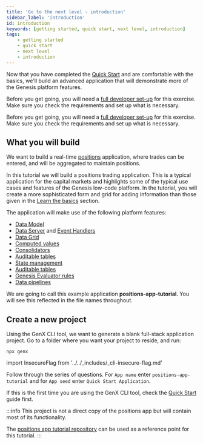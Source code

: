```yaml
---
title: 'Go to the next level - introduction'
sidebar_label: 'introduction'
id: introduction
keywords: [getting started, quick start, next level, introduction]
tags:
    - getting started
    - quick start
    - next level
    - introduction
---
```


Now that you have completed the [Quick Start](../../../getting-started/quick-start/) and are comfortable with the basics, we'll build an advanced application that will demonstrate more of the Genesis platform features.

Before you get going, you will need a [full developer set-up](/getting-started/prerequisites/introduction/) for this exercise. Make sure you check the requirements and set up what is necessary.

Before you get going, you will need a [full developer set-up](/getting-started/prerequisites/introduction/) for this exercise. Make sure you check the requirements and set up what is necessary.

## What you will build

We want to build a real-time [positions](https://www.investopedia.com/terms/p/position.asp) application, where trades can be entered, and will be aggregated to maintain positions.

In this tutorial we will build a positions trading application. This is a typical application for the capital markets and highlights some of the typical use cases and features of the Genesis low-code platform.
In the tutorial, you will create a more sophisticated form and grid for adding information than those given in the [Learn the basics](../../../getting-started/learn-the-basics/what-can-i-build/build-intro/) section.

The application will make use of the following platform features:
- [Data Model](../../../getting-started/go-to-the-next-level/data-model/)
- [Data Server](../../../getting-started/go-to-the-next-level/events/#data-server) and [Event Handlers](../../../getting-started/go-to-the-next-level/events/#event-handler)
- [Data Grid](../../../getting-started/go-to-the-next-level/data-grid/)
- [Computed values](../../../getting-started/go-to-the-next-level/calculated-data/)
- [Consolidators](../../../getting-started/go-to-the-next-level/consolidators/)
- [Auditable tables](../../../getting-started/go-to-the-next-level/audit/)
- [State management](../../../getting-started/go-to-the-next-level/state-management/)
- [Auditable tables](../../../getting-started/go-to-the-next-level/audit/)
- [Genesis Evaluator rules](../../../getting-started/go-to-the-next-level/setting-genesis-evaluator-rules/) 
- [Data pipelines](../../../getting-started/go-to-the-next-level/data-pipeline/)


We are going to call this example application **positions-app-tutorial**. You will see this reflected in the file names throughout.

## Create a new project
Using the GenX CLI tool, we want to generate a blank full-stack application project. Go to a folder where you want your project to reside, and run:

```
npx genx
```

<!-- NO EDIT (NEXT 4 LINES) -->
import InsecureFlag from '../../_includes/_cli-insecure-flag.md'

<InsecureFlag />

Follow through the series of questions. For `App name` enter `positions-app-tutorial` and for `App seed` enter `Quick Start Application`.

If this is the first time you are using the GenX CLI tool, check the [Quick Start](../../../getting-started/quick-start/create-a-new-project/) guide first.

:::info
This project is not a direct copy of the positions app but will contain most of its functionality.

The [positions app tutorial repository](https://github.com/genesiscommunitysuccess/positions-app-tutorial) can be used as a reference point for this tutorial. 
:::
